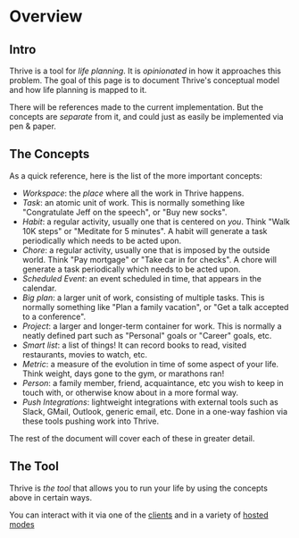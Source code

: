 # Overview

## Intro

Thrive is a tool for _life planning_. It is _opinionated_ in how it approaches
this problem. The goal of this page is to document Thrive's conceptual model
and how life planning is mapped to it.

There will be references made to the current implementation. But the concepts
are _separate_ from it, and could just as easily be implemented via pen & paper.

## The Concepts

As a quick reference, here is the list of the more important concepts:

* _Workspace_: the _place_ where all the work in Thrive happens.
* _Task_: an atomic unit of work. This is normally something like "Congratulate
  Jeff on the speech", or "Buy new socks".
* _Habit_: a regular activity, usually one that is centered on _you_. Think
  "Walk 10K steps" or "Meditate for 5 minutes". A habit will generate a task periodically
   which needs to be acted upon.
* _Chore_: a regular activity, usually one that is imposed by the outside world. Think
  "Pay mortgage" or "Take car in for checks". A chore will generate a task periodically
  which needs to be acted upon.
* _Scheduled Event_: an event scheduled in time, that appears in the calendar.
* _Big plan_: a larger unit of work, consisting of multiple tasks. This is normally
  something like "Plan a family vacation", or "Get a talk accepted to a conference".
* _Project_: a larger and longer-term container for work. This is normally a
  neatly defined part such as "Personal" goals or "Career" goals, etc.
* _Smart list_: a list of things! It can record books to read, visited restaurants,
  movies to watch, etc.
* _Metric_: a measure of the evolution in time of some aspect of your life. Think
  weight, days gone to the gym, or marathons ran!
* _Person_: a family member, friend, acquaintance, etc you wish to keep in touch with, or
  otherwise know about in a more formal way.
* _Push Integrations_: lightweight integrations with external tools such as Slack, GMail,
  Outlook, generic email, etc. Done in a one-way fashion via these tools pushing work into Thrive.

The rest of the document will cover each of these in greater detail.

## The Tool

Thrive is _the tool_ that allows you to run your life by using the concepts above in certain ways.

You can interact with it via one of the [clients](clients.md) and in a variety of [hosted modes](hosting-options.md)